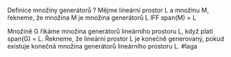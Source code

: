 Definice množiny generátorů
?
Mějme lineární prostor L a množinu M, řekneme, že množina M je množina generátorů L IFF span(M) = L
<!--SR:!2024-03-06,3,250-->

Množině G říkáme množina generátorů lineárního prostoru L, když platí span(G) = L. Řekneme, že lineární prostor L je konečně generovaný, pokud existuje konečná množina generátorů lineárního prostoru L.
#laga 